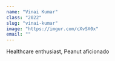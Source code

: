 ```yaml
---
name: "Vinai Kumar"
class: "2022"
slug: "vinai-kumar"
image: "https://imgur.com/cXvSX0x"
email: ""
---
```

Healthcare enthusiast, Peanut aficionado